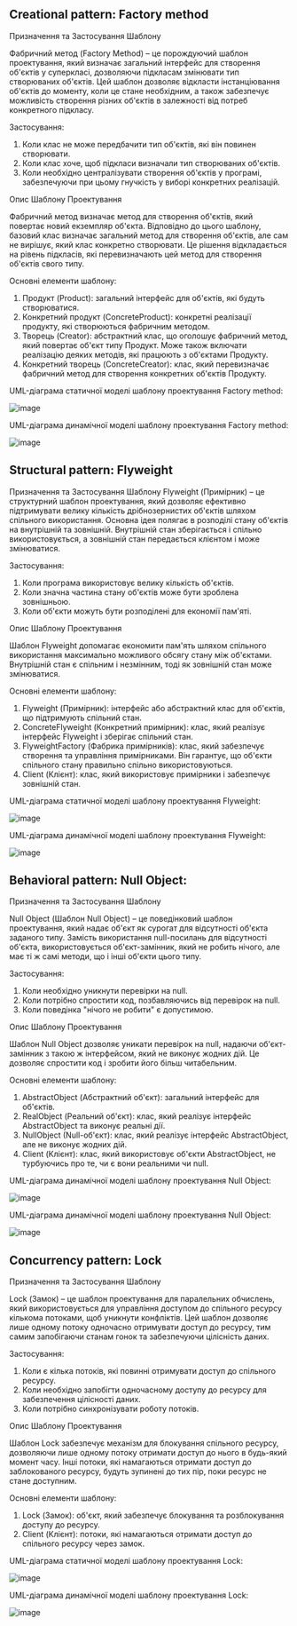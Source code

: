 ## Creational pattern: Factory method

Призначення та Застосування Шаблону

Фабричний метод (Factory Method) – це порождуючий шаблон проектування, який визначає загальний інтерфейс для створення об'єктів у суперкласі, дозволяючи підкласам змінювати тип створюваних об'єктів. Цей шаблон дозволяє відкласти інстанціювання об'єктів до моменту, коли це стане необхідним, а також забезпечує можливість створення різних об'єктів в залежності від потреб конкретного підкласу.

Застосування:

1.	Коли клас не може передбачити тип об'єктів, які він повинен створювати.
2.	Коли клас хоче, щоб підкласи визначали тип створюваних об'єктів.
3.	Коли необхідно централізувати створення об'єктів у програмі, забезпечуючи при цьому гнучкість у виборі конкретних реалізацій.
   
Опис Шаблону Проектування

Фабричний метод визначає метод для створення об'єктів, який повертає новий екземпляр об'єкта. Відповідно до цього шаблону, базовий клас визначає загальний метод для створення об'єктів, але сам не вирішує, який клас конкретно створювати. Це рішення відкладається на рівень підкласів, які перевизначають цей метод для створення об'єктів свого типу.

Основні елементи шаблону:

1.	Продукт (Product): загальний інтерфейс для об'єктів, які будуть створюватися.
2.	Конкретний продукт (ConcreteProduct): конкретні реалізації продукту, які створюються фабричним методом.
3.	Творець (Creator): абстрактний клас, що оголошує фабричний метод, який повертає об'єкт типу Продукт. Може також включати реалізацію деяких методів, які працюють з об'єктами Продукту.
4.	Конкретний творець (ConcreteCreator): клас, який перевизначає фабричний метод для створення конкретних об'єктів Продукту.

UML-діаграма статичної моделі шаблону проектування Factory method:

![image](https://github.com/AnnaSorokina20/.Net_RGR/assets/149331565/7ec17602-1cba-4d74-8d14-6e61cbc01e75)

UML-діаграма динамічної моделі шаблону проектування Factory method:

![image](https://github.com/AnnaSorokina20/.Net_RGR/assets/149331565/801f7c53-e04d-48cd-91e1-cf65de9ac14b)

## Structural pattern: Flyweight

Призначення та Застосування Шаблону
Flyweight (Примірник) – це структурний шаблон проектування, який дозволяє ефективно підтримувати велику кількість дрібнозернистих об'єктів шляхом спільного використання. Основна ідея полягає в розподілі стану об'єктів на внутрішній та зовнішній. Внутрішній стан зберігається і спільно використовується, а зовнішній стан передається клієнтом і може змінюватися.

Застосування:

1.	Коли програма використовує велику кількість об'єктів.
2.	Коли значна частина стану об'єктів може бути зроблена зовнішньою.
3.	Коли об'єкти можуть бути розподілені для економії пам'яті.

Опис Шаблону Проектування

Шаблон Flyweight допомагає економити пам'ять шляхом спільного використання максимально можливого обсягу стану між об'єктами. Внутрішній стан є спільним і незмінним, тоді як зовнішній стан може змінюватися.

Основні елементи шаблону:

1.	Flyweight (Примірник): інтерфейс або абстрактний клас для об'єктів, що підтримують спільний стан.
2.	ConcreteFlyweight (Конкретний примірник): клас, який реалізує інтерфейс Flyweight і зберігає спільний стан.
3.	FlyweightFactory (Фабрика примірників): клас, який забезпечує створення та управління примірниками. Він гарантує, що об'єкти спільного стану правильно спільно використовуються.
4.	Client (Клієнт): клас, який використовує примірники і забезпечує зовнішній стан.

UML-діаграма статичної моделі шаблону проектування Flyweight:

![image](https://github.com/AnnaSorokina20/.Net_RGR/assets/149331565/7cf1dd06-5d8a-44ba-b52c-43d7928a15da)

UML-діаграма динамічної моделі шаблону проектування Flyweight:

![image](https://github.com/AnnaSorokina20/.Net_RGR/assets/149331565/3dcbbc76-a52f-4466-974b-a08f45ed8db9)

## Behavioral pattern: Null Object:

Призначення та Застосування Шаблону

Null Object (Шаблон Null Object) – це поведінковий шаблон проектування, який надає об'єкт як сурогат для відсутності об'єкта заданого типу. Замість використання null-посилань для відсутності об'єкта, використовується об'єкт-замінник, який не робить нічого, але має ті ж самі методи, що і інші об'єкти цього типу.

Застосування:

1.	Коли необхідно уникнути перевірки на null.
2.	Коли потрібно спростити код, позбавляючись від перевірок на null.
3.	Коли поведінка "нічого не робити" є допустимою.

Опис Шаблону Проектування

Шаблон Null Object дозволяє уникати перевірок на null, надаючи об'єкт-замінник з такою ж інтерфейсом, який не виконує жодних дій. Це дозволяє спростити код і зробити його більш читабельним.

Основні елементи шаблону:

1.	AbstractObject (Абстрактний об'єкт): загальний інтерфейс для об'єктів.
2.	RealObject (Реальний об'єкт): клас, який реалізує інтерфейс AbstractObject та виконує реальні дії.
3.	NullObject (Null-об'єкт): клас, який реалізує інтерфейс AbstractObject, але не виконує жодних дій.
4.	Client (Клієнт): клас, який використовує об'єкти AbstractObject, не турбуючись про те, чи є вони реальними чи null.

UML-діаграма динамічної моделі шаблону проектування Null Object: 

![image](https://github.com/AnnaSorokina20/.Net_RGR/assets/149331565/2821f4a3-7244-42b3-9618-463aff690afc)

UML-діаграма динамічної моделі шаблону проектування Null Object:

![image](https://github.com/AnnaSorokina20/.Net_RGR/assets/149331565/deedcca4-139d-40cf-95f0-570ca9013a04)

## Concurrency pattern: Lock

Призначення та Застосування Шаблону

Lock (Замок) – це шаблон проектування для паралельних обчислень, який використовується для управління доступом до спільного ресурсу кількома потоками, щоб уникнути конфліктів. Цей шаблон дозволяє лише одному потоку одночасно отримувати доступ до ресурсу, тим самим запобігаючи станам гонок та забезпечуючи цілісність даних.

Застосування:

1.	Коли є кілька потоків, які повинні отримувати доступ до спільного ресурсу.
2.	Коли необхідно запобігти одночасному доступу до ресурсу для забезпечення цілісності даних.
3.	Коли потрібно синхронізувати роботу потоків.
   
Опис Шаблону Проектування

Шаблон Lock забезпечує механізм для блокування спільного ресурсу, дозволяючи лише одному потоку отримати доступ до нього в будь-який момент часу. Інші потоки, які намагаються отримати доступ до заблокованого ресурсу, будуть зупинені до тих пір, поки ресурс не стане доступним.

Основні елементи шаблону:

1.	Lock (Замок): об'єкт, який забезпечує блокування та розблокування доступу до ресурсу.
2.	Client (Клієнт): потоки, які намагаються отримати доступ до спільного ресурсу через замок.

UML-діаграма статичної моделі шаблону проектування Lock:

![image](https://github.com/AnnaSorokina20/.Net_RGR/assets/149331565/0fbe6dd5-567b-4c0a-a990-c8426864e9f7)

UML-діаграма динамічної моделі шаблону проектування Lock:

![image](https://github.com/AnnaSorokina20/.Net_RGR/assets/149331565/f234868b-7252-4c40-926e-f469adfd968c)
